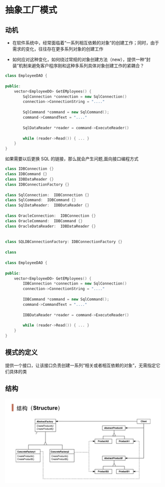 # 抽象工厂模式

## 动机

+ 在软件系统中，经常面临着“一系列相互依赖的对象”的创建工作；同时，由于需求的变化，往往存在更多系列对象的创建工作

+ 如何应对这种变化，如何绕过常规的对象创建方法（new），提供一种“封装”机制来避免客户程序刚和这种多系列具体对象创建工作的紧耦合？ 


```c++
class EmployeeDAO {

public:
    vector<EmployeeDO> GetEMployees() {
        SqlConnection *connection = new SqlConnection()
        connection->ConnectionString = "...."

        SqlCommand *command = new SqlCommand();
        command->CommandText = "...."

        SqlDataReader *reader = command->ExecuteReader()

        while (reader->Read()) { ... }
    }
}

```

如果需要以后更换 SQL 的链接，那么就会产生问题,面向接口编程方式

```C++
class IDBConnection {} 
class IDBCommand {} 
class IDBDataReader {} 
class IDBConnectionFactory {}

class SqlConnection:  IDBConnection {} 
class SqlCommand:  IDBCommand {} 
class SqlDataReader:  IDBDataReader {} 

class OracleConnection:  IDBConnection {} 
class OracleCommand:  IDBCommand {} 
class OracleDataReader:  IDBDataReader {} 


class SQLDBConnectionFactory: IDBConnectionFactory {}

class 

class EmployeeDAO {

public:
    vector<EmployeeDO> GetEMployees() {
        IDBConnection *connection = new SqlConnection()
        connection->ConnectionString = "...."

        IDBCommand *command = new SqlCommand();
        command->CommandText = "...."

        IDBDataReader *reader = command->ExecuteReader()

        while (reader->Read()) { ... }
    }
}

```

## 模式的定义

提供一个接口，让该接口负责创建一系列“相关或者相互依赖的对象”，无需指定它们具体的类

## 结构

![](./Abstract%20Factory%20Structure.png)
